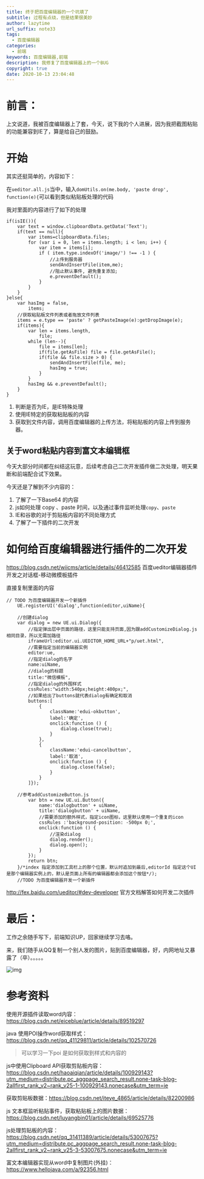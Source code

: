 ```yaml
---
title: 终于把百度编辑器的一个坑填了
subtitle: 过程有点绕，但是结果很美妙
author: lazytime
url_suffix: note33
tags:
  - 百度编辑器
categories:
  - 前端
keywords: 百度编辑器,前端
description: 我修复了百度编辑器上的一个BUG
copyright: true
date: 2020-10-13 23:04:48
---
```


# 前言：

上文说道，我被百度编辑器上了套，今天，说下我的个人进展，因为我把截图粘贴的功能兼容到IE了，算是给自己的鼓励。

<!-- more -->

# 开始

其实还挺简单的，内容如下：

在`ueditor.all.js`当中，输入`domUtils.on(me.body, 'paste drop', function(e){`可以看到类似粘贴板处理的代码

我对里面的内容进行了如下的处理

```
if(isIE()){
    var text = window.clipboardData.getData('Text');
    if(text == null){
        var items=clipboardData.files;
        for (var i = 0, len = items.length; i < len; i++) {
            var item = items[i];
            if ( item.type.indexOf('image/') !== -1 ) {
                //上传到服务器
                sendAndInsertFile(item,me); 
                //阻止默认事件, 避免重复添加;
                e.preventDefault();
            }
        }
    }
}else{
    var hasImg = false,
        items;
    //获取粘贴板文件列表或者拖放文件列表
    items = e.type == 'paste' ? getPasteImage(e):getDropImage(e);
    if(items){
        var len = items.length,
            file;
        while (len--){
            file = items[len];
            if(file.getAsFile) file = file.getAsFile();
            if(file && file.size > 0) {
                sendAndInsertFile(file, me);
                hasImg = true;
            }
        }
        hasImg && e.preventDefault();
    }
}
```

1. 判断是否为IE，是IE特殊处理
2. 使用IE特定的获取粘贴板的内容
3. 获取到文件内容，调用百度编辑器的上传方法，将粘贴板的内容上传到服务器。

## 关于word粘贴内容到富文本编辑框

今天大部分时间都在纠结这玩意，后续考虑自己二次开发插件做二次处理，明天果断和前端配合试下效果。

今天还是了解到不少内容的：

1. 了解了一下Base64 的内容
2. js如何处理 copy 、paste 时间，以及通过事件监听处理`copy`、`paste`
3. IE和谷歌的对于剪贴板内容的不同处理方式
4. 了解了一下插件的二次开发

# 如何给百度编辑器进行插件的二次开发

https://blog.csdn.net/wiicms/article/details/46412585 百度ueditor编辑器插件开发之对话框-移动微模板插件

直接复制里面的内容

```
// TODO 为百度编辑器开发一个新插件
    UE.registerUI('dialog',function(editor,uiName){

    //创建dialog
    var dialog = new UE.ui.Dialog({
        //指定弹出层中页面的路径，这里只能支持页面,因为跟addCustomizeDialog.js相同目录，所以无需加路径
        iframeUrl:editor.ui.UEDITOR_HOME_URL+"p/uet.html",
        //需要指定当前的编辑器实例
        editor:ue,
        //指定dialog的名字
        name:uiName,
        //dialog的标题
        title:"微信模板",
        //指定dialog的外围样式
        cssRules:"width:540px;height:400px;",
        //如果给出了buttons就代表dialog有确定和取消
        buttons:[
            {
                className:'edui-okbutton',
                label:'确定',
                onclick:function () {
                    dialog.close(true);
                }
            },
            {
                className:'edui-cancelbutton',
                label:'取消',
                onclick:function () {
                    dialog.close(false);
                }
            }
        ]});

    //参考addCustomizeButton.js
        var btn = new UE.ui.Button({
            name:'dialogbutton' + uiName,
            title:'dialogbutton' + uiName,
            //需要添加的额外样式，指定icon图标，这里默认使用一个重复的icon
            cssRules :'background-position: -500px 0;',
            onclick:function () {
                //渲染dialog
                dialog.render();
                dialog.open();
            }
        });
        return btn;
    }/*index 指定添加到工具栏上的那个位置，默认时追加到最后,editorId 指定这个UI是那个编辑器实例上的，默认是页面上所有的编辑器都会添加这个按钮*/);
    //TODO 为百度编辑器开发一个新插件
```

http://fex.baidu.com/ueditor/#dev-developer 官方文档解答如何开发二次插件

# 最后：

工作之余随手写下，前端知识UP，回家继续学习去咯。

来，我们随手从QQ复制一个别人发的图片，贴到百度编辑器，好，内网地址又暴露了（卒）。。。。。

![img](https://gitee.com/lazyTimes/imageReposity/raw/master/jiuhe/20201012203818.png?ynotemdtimestamp=1602599291444)

# 参考资料

使用开源插件读取word内容：https://blog.csdn.net/eiceblue/article/details/89519297

java 使用POI操作word获取样式：https://blog.csdn.net/qq_41129811/article/details/102570726

> 可以学习一下poi 是如何获取到样式和内容的

js中使用Clipboard API获取剪贴板内容：https://blog.csdn.net/haoaiqian/article/details/100929143?utm_medium=distribute.pc_aggpage_search_result.none-task-blog-2allfirst_rank_v2~rank_v25-1-100929143.nonecase&utm_term=ie

获取剪贴板数据：https://blog.csdn.net/iteye_4865/article/details/82200986

js 文本框监听粘贴事件，获取粘贴板上的图片数据：https://blog.csdn.net/luyangbin01/article/details/69525776

js处理剪贴板的内容：https://blog.csdn.net/qq_31411389/article/details/53007675?utm_medium=distribute.pc_aggpage_search_result.none-task-blog-2allfirst_rank_v2~rank_v25-3-53007675.nonecase&utm_term=ie

富文本编辑器实现从word中复制图片(外挂)：https://www.hellojava.com/a/92356.html